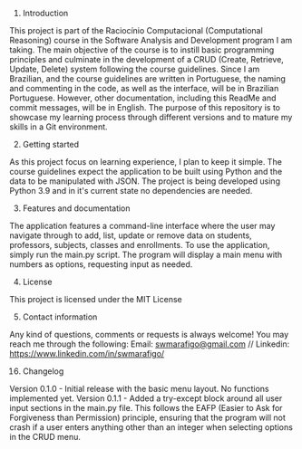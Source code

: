 1. Introduction
   
This project is part of the Raciocínio Computacional (Computational Reasoning) course in the Software Analysis and Development program I am taking. The main objective of the course is to instill basic programming principles and culminate in the development of a CRUD (Create, Retrieve, Update, Delete) system following the course guidelines.
Since I am Brazilian, and the course guidelines are written in Portuguese, the naming and commenting in the code, as well as the interface, will be in Brazilian Portuguese. However, other documentation, including this ReadMe and commit messages, will be in English.
The purpose of this repository is to showcase my learning process through different versions and to mature my skills in a Git environment.

2. Getting started
   
As this project focus on learning experience, I plan to keep it simple. The course guidelines expect the application to be built using Python and the data to be manipulated with JSON.
The project is being developed using Python 3.9 and in it's current state no dependencies are needed.

3. Features and documentation
   
The application features a command-line interface where the user may navigate through to add, list, update or remove data on students, professors, subjects, classes and enrollments.
To use the application, simply run the main.py script. The program will display a main menu with numbers as options, requesting input as needed. 

4. License
   
This project is licensed under the MIT License

5. Contact information
    
Any kind of questions, comments or requests is always welcome!
You may reach me through the following:
Email: swmarafigo@gmail.com // Linkedin: https://www.linkedin.com/in/swmarafigo/

16. Changelog
    
Version 0.1.0 - Initial release with the basic menu layout. No functions implemented yet.
Version 0.1.1 - Added a try-except block around all user input sections in the main.py file. This follows the EAFP (Easier to Ask for Forgiveness than Permission) principle, ensuring that the program will not crash if a user enters anything other than an integer when selecting options in the CRUD menu.
   
